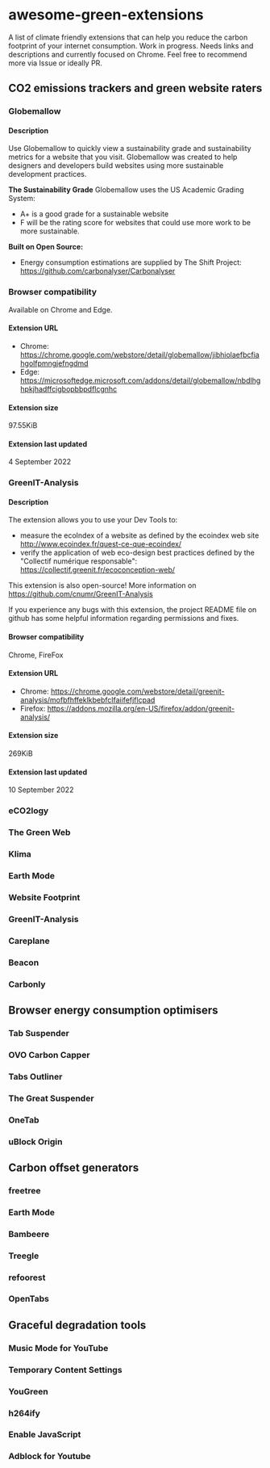 # awesome-green-extensions
A list of climate friendly extensions that can help you reduce the carbon footprint of your internet consumption. Work in progress. Needs links and descriptions and currently focused on Chrome.  Feel free to recommend more via Issue or ideally PR.

## CO2 emissions trackers and green website raters

### Globemallow
#### Description

Use Globemallow to quickly view a sustainability grade and sustainability metrics for a website that you visit.
Globemallow was created to help designers and developers build websites using more sustainable development practices.

**The Sustainability Grade**
Globemallow uses the US Academic Grading System:
- A+ is a good grade for a sustainable website 
- F will be the rating score for websites that could use more work to be more sustainable. 

**Built on Open Source:**
- Energy consumption estimations are supplied by The Shift Project: https://github.com/carbonalyser/Carbonalyser

### Browser compatibility
Available on Chrome and Edge.

#### Extension URL

- Chrome: https://chrome.google.com/webstore/detail/globemallow/jibhiolaefbcfiahgolfpmngjefngdmd
- Edge: https://microsoftedge.microsoft.com/addons/detail/globemallow/nbdlhghpkjhadffcigbopbbpdflcgnhc

#### Extension size

97.55KiB

#### Extension last updated 

4 September 2022

### GreenIT-Analysis
#### Description
The extension allows you to use your Dev Tools to:
- measure the ecoIndex of a website as defined by the ecoindex web site http://www.ecoindex.fr/quest-ce-que-ecoindex/
- verify the application of web eco-design best practices defined by the "Collectif numérique responsable": https://collectif.greenit.fr/ecoconception-web/

This extension is also open-source! More information on https://github.com/cnumr/GreenIT-Analysis

If you experience any bugs with this extension, the project README file on github has some helpful information regarding permissions and fixes.
#### Browser compatibility
Chrome, FireFox
#### Extension URL
- Chrome: https://chrome.google.com/webstore/detail/greenit-analysis/mofbfhffeklkbebfclfaiifefjflcpad
- Firefox: https://addons.mozilla.org/en-US/firefox/addon/greenit-analysis/
#### Extension size
269KiB
#### Extension last updated
10 September 2022

### eCO2logy

### The Green Web

### Klima

### Earth Mode

### Website Footprint

### GreenIT-Analysis

### Careplane

### Beacon

### Carbonly


## Browser energy consumption optimisers

### Tab Suspender

### OVO Carbon Capper

### Tabs Outliner

### The Great Suspender

### OneTab

### uBlock Origin


## Carbon offset generators

### freetree

### Earth Mode

### Bambeere

### Treegle

### refoorest

### OpenTabs


## Graceful degradation tools

### Music Mode for YouTube

### Temporary Content Settings

### YouGreen

### h264ify

### Enable JavaScript

### Adblock for Youtube
